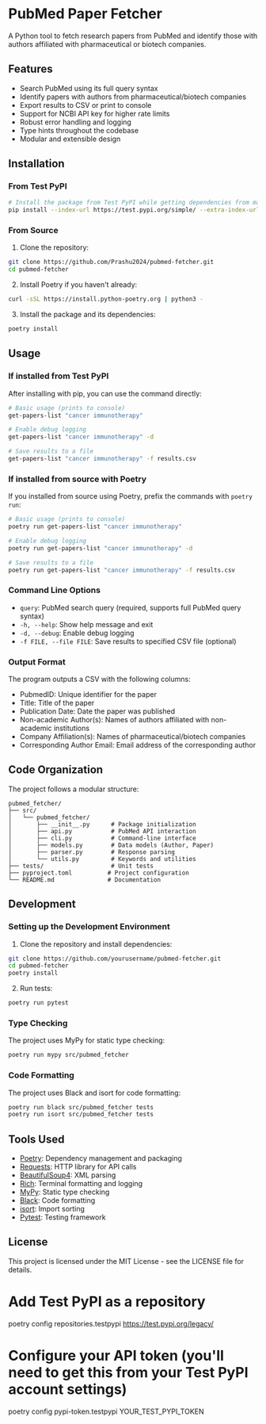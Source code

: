 # PubMed Paper Fetcher

A Python tool to fetch research papers from PubMed and identify those with authors affiliated with pharmaceutical or biotech companies.

## Features

- Search PubMed using its full query syntax
- Identify papers with authors from pharmaceutical/biotech companies
- Export results to CSV or print to console
- Support for NCBI API key for higher rate limits
- Robust error handling and logging
- Type hints throughout the codebase
- Modular and extensible design

## Installation

### From Test PyPI
```bash
# Install the package from Test PyPI while getting dependencies from main PyPI
pip install --index-url https://test.pypi.org/simple/ --extra-index-url https://pypi.org/simple prashu-pubmed-fetcher
```

### From Source
1. Clone the repository:
```bash
git clone https://github.com/Prashu2024/pubmed-fetcher.git
cd pubmed-fetcher
```

2. Install Poetry if you haven't already:
```bash
curl -sSL https://install.python-poetry.org | python3 -
```

3. Install the package and its dependencies:
```bash
poetry install
```

## Usage

### If installed from Test PyPI
After installing with pip, you can use the command directly:

```bash
# Basic usage (prints to console)
get-papers-list "cancer immunotherapy"

# Enable debug logging
get-papers-list "cancer immunotherapy" -d

# Save results to a file
get-papers-list "cancer immunotherapy" -f results.csv
```

### If installed from source with Poetry
If you installed from source using Poetry, prefix the commands with `poetry run`:

```bash
# Basic usage (prints to console)
poetry run get-papers-list "cancer immunotherapy"

# Enable debug logging
poetry run get-papers-list "cancer immunotherapy" -d

# Save results to a file
poetry run get-papers-list "cancer immunotherapy" -f results.csv
```

### Command Line Options

- `query`: PubMed search query (required, supports full PubMed query syntax)
- `-h, --help`: Show help message and exit
- `-d, --debug`: Enable debug logging
- `-f FILE, --file FILE`: Save results to specified CSV file (optional)

### Output Format

The program outputs a CSV with the following columns:
- PubmedID: Unique identifier for the paper
- Title: Title of the paper
- Publication Date: Date the paper was published
- Non-academic Author(s): Names of authors affiliated with non-academic institutions
- Company Affiliation(s): Names of pharmaceutical/biotech companies
- Corresponding Author Email: Email address of the corresponding author

## Code Organization

The project follows a modular structure:

```
pubmed_fetcher/
├── src/
│   └── pubmed_fetcher/
│       ├── __init__.py      # Package initialization
│       ├── api.py           # PubMed API interaction
│       ├── cli.py           # Command-line interface
│       ├── models.py        # Data models (Author, Paper)
│       ├── parser.py        # Response parsing
│       └── utils.py         # Keywords and utilities
├── tests/                   # Unit tests
├── pyproject.toml          # Project configuration
└── README.md               # Documentation
```

## Development

### Setting up the Development Environment

1. Clone the repository and install dependencies:
```bash
git clone https://github.com/yourusername/pubmed-fetcher.git
cd pubmed-fetcher
poetry install
```

2. Run tests:
```bash
poetry run pytest
```

### Type Checking

The project uses MyPy for static type checking:

```bash
poetry run mypy src/pubmed_fetcher
```

### Code Formatting

The project uses Black and isort for code formatting:

```bash
poetry run black src/pubmed_fetcher tests
poetry run isort src/pubmed_fetcher tests
```

## Tools Used

- [Poetry](https://python-poetry.org/): Dependency management and packaging
- [Requests](https://requests.readthedocs.io/): HTTP library for API calls
- [BeautifulSoup4](https://www.crummy.com/software/BeautifulSoup/): XML parsing
- [Rich](https://rich.readthedocs.io/): Terminal formatting and logging
- [MyPy](https://mypy.readthedocs.io/): Static type checking
- [Black](https://black.readthedocs.io/): Code formatting
- [isort](https://pycqa.github.io/isort/): Import sorting
- [Pytest](https://docs.pytest.org/): Testing framework

## License

This project is licensed under the MIT License - see the LICENSE file for details.

# Add Test PyPI as a repository
poetry config repositories.testpypi https://test.pypi.org/legacy/

# Configure your API token (you'll need to get this from your Test PyPI account settings)
poetry config pypi-token.testpypi YOUR_TEST_PYPI_TOKEN
